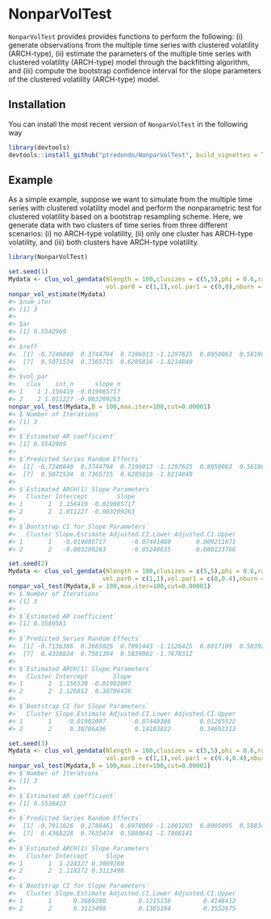 
<!-- README.md is generated from README.Rmd. Please edit that file -->

# NonparVolTest

<!-- badges: start -->
<!-- badges: end -->

`NonparVolTest` provides provides functions to perform the following:
(i) generate observations from the multiple time series with clustered
volatility (ARCH-type), (ii) estimate the parameters of the multiple
time series with clustered volatility (ARCH-type) model through the
backfitting algorithm, and (iii) compute the bootstrap confidence
interval for the slope parameters of the clustered volatility
(ARCH-type) model.

## Installation

You can install the most recent version of `NonparVolTest` in the
following way

``` r
library(devtools)
devtools::install_github("ptredondo/NonparVolTest", build_vignettes = TRUE)
```

## Example

As a simple example, suppose we want to simulate from the multiple time
series with clustered volatility model and perform the nonparametric
test for clustered volatility based on a bootstrap resampling scheme.
Here, we generate data with two clusters of time series from three
different scenarios: (i) no ARCH-type volatility, (ii) only one cluster
has ARCH-type volatility, and (iii) both clusters have ARCH-type
volatility.

``` r
library(NonparVolTest)

set.seed(1)
Mydata <- clus_vol_gendata(Nlength = 100,clusizes = c(5,5),phi = 0.6,rand.mean = rep(0,10),rand.sd = rep(1,10),
                           vol.par0 = c(1,1),vol.par1 = c(0,0),nburn = 500,seed = 1)
nonpar_vol_estimate(Mydata)
#> $num_iter
#> [1] 3
#> 
#> $ar
#> [1] 0.5542969
#> 
#> $reff
#>  [1] -0.7246840  0.3744794  0.7196013 -1.1297625  0.8950063  0.5618643
#>  [7]  0.5071534  0.7365715  0.6285816 -1.8214840
#> 
#> $vol_par
#>   clus    int_n      slope_n
#> 1    1 1.156419 -0.019085717
#> 2    2 1.011227 -0.003209263
nonpar_vol_test(Mydata,B = 100,max.iter=100,cut=0.00001)
#> $`Number of Iterations`
#> [1] 3
#> 
#> $`Estimated AR coefficient`
#> [1] 0.5542969
#> 
#> $`Predicted Series Random Effects`
#>  [1] -0.7246840  0.3744794  0.7196013 -1.1297625  0.8950063  0.5618643
#>  [7]  0.5071534  0.7365715  0.6285816 -1.8214840
#> 
#> $`Estimated ARCH(1) Slope Parameters`
#>   Cluster Intercept        Slope
#> 1       1  1.156419 -0.019085717
#> 2       2  1.011227 -0.003209263
#> 
#> $`Bootstrap CI for Slope Parameters`
#>   Cluster Slope.Estimate Adjusted.CI.Lower Adjusted.CI.Upper
#> 1       1   -0.019085717       -0.07441480       0.009211671
#> 2       2   -0.003209263       -0.05248635       0.080123766

set.seed(2)
Mydata <- clus_vol_gendata(Nlength = 100,clusizes = c(5,5),phi = 0.6,rand.mean = rep(0,10),rand.sd = rep(1,10),
                          vol.par0 = c(1,1),vol.par1 = c(0,0.4),nburn = 500,seed = 1)
nonpar_vol_test(Mydata,B = 100,max.iter=100,cut=0.00001)
#> $`Number of Iterations`
#> [1] 3
#> 
#> $`Estimated AR coefficient`
#> [1] 0.5589581
#> 
#> $`Predicted Series Random Effects`
#>  [1] -0.7136386  0.3685026  0.7091443 -1.1126425  0.8817109  0.5839291
#>  [7]  0.4338834  0.7581394  0.5839062 -1.7678312
#> 
#> $`Estimated ARCH(1) Slope Parameters`
#>   Cluster Intercept       Slope
#> 1       1  1.156530 -0.01902007
#> 2       2  1.126812  0.30786436
#> 
#> $`Bootstrap CI for Slope Parameters`
#>   Cluster Slope.Estimate Adjusted.CI.Lower Adjusted.CI.Upper
#> 1       1    -0.01902007       -0.07449386        0.01265522
#> 2       2     0.30786436        0.14103822        0.34693313

set.seed(3)
Mydata <- clus_vol_gendata(Nlength = 100,clusizes = c(5,5),phi = 0.6,rand.mean = rep(0,10),rand.sd = rep(1,10),
                           vol.par0 = c(1,1),vol.par1 = c(0.4,0.4),nburn = 500,seed = 1)
nonpar_vol_test(Mydata,B = 100,max.iter=100,cut=0.00001)
#> $`Number of Iterations`
#> [1] 3
#> 
#> $`Estimated AR coefficient`
#> [1] 0.5538423
#> 
#> $`Predicted Series Random Effects`
#>  [1] -0.7911626  0.2788461  0.6978069 -1.1003293  0.8905095  0.5883400
#>  [7]  0.4368228  0.7635474  0.5880641 -1.7808141
#> 
#> $`Estimated ARCH(1) Slope Parameters`
#>   Cluster Intercept     Slope
#> 1       1  1.224327 0.3669280
#> 2       2  1.118172 0.3113498
#> 
#> $`Bootstrap CI for Slope Parameters`
#>   Cluster Slope.Estimate Adjusted.CI.Lower Adjusted.CI.Upper
#> 1       1      0.3669280         0.1215138         0.4148412
#> 2       2      0.3113498         0.1385184         0.3552675
```
